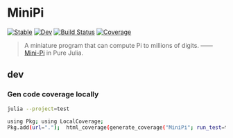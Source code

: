 # MiniPi

[![Stable](https://img.shields.io/badge/docs-stable-blue.svg)](https://inkydragon.github.io/MiniPi.jl/stable/)
[![Dev](https://img.shields.io/badge/docs-dev-blue.svg)](https://inkydragon.github.io/MiniPi.jl/dev/)
[![Build Status](https://github.com/inkydragon/MiniPi.jl/actions/workflows/CI.yml/badge.svg?branch=main)](https://github.com/inkydragon/MiniPi.jl/actions/workflows/CI.yml?query=branch%3Amain)
[![Coverage](https://codecov.io/gh/inkydragon/MiniPi.jl/branch/main/graph/badge.svg)](https://codecov.io/gh/inkydragon/MiniPi.jl)

> A miniature program that can compute Pi to millions of digits.
> —— [Mini-Pi][Mini-Pi] in Pure Julia.

[Mini-Pi]: https://github.com/Mysticial/Mini-Pi


## dev

### Gen code coverage locally

```sh
julia --project=test

using Pkg; using LocalCoverage;
Pkg.add(url=".");  html_coverage(generate_coverage("MiniPi"; run_test=true); dir = "../cov")
```
